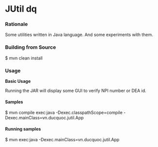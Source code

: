 JUtil dq
==========


### Rationale

Some utilities written in Java language. And some experiments with them.


### Building from Source

  $ mvn clean install

### Usage

**Basic Usage**

Running the JAR will display some GUI to verify NPI number or DEA id.


#### Samples

  $ mvn compile exec:java -Dexec.classpathScope=compile -Dexec.mainClass=vn.ducquoc.jutil.App

#### Running samples

  $ mvn exec:java -Dexec.mainClass=vn.ducquoc.jutil.App

